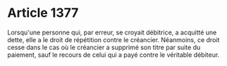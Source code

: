 # Article 1377

Lorsqu'une personne qui, par erreur, se croyait débitrice, a acquitté une dette, elle a le droit de répétition contre le créancier.   Néanmoins, ce droit cesse dans le cas où le créancier a supprimé son titre par suite du paiement, sauf le recours de celui qui a payé contre le véritable débiteur.
